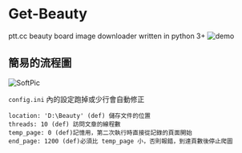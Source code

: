 # Get-Beauty
ptt.cc beauty board image downloader written in python 3+
![demo](https://user-images.githubusercontent.com/1501022/42469354-0599bb8e-83ea-11e8-93f0-482455e60cda.png)

## 簡易的流程圖
![SoftPic](https://user-images.githubusercontent.com/1501022/42471919-14733844-83f2-11e8-9074-1e7349eb9586.png)

`config.ini` 內的設定跑掉或少行會自動修正  
```
location: 'D:\Beauty' (def) 儲存文件的位置  
threads: 10 (def) 訪問文章的線程數  
temp_page: 0 (def)記憶用，第二次執行時直接從記錄的頁面開始  
end_page: 1200 (def)必須比 temp_page 小，否則報錯，到達頁數後停止爬圖  
```
